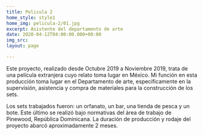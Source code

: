 ```yaml
---
title: Pelicula 2
home_style: style1
home_img: pelicula-2/01.jpg
excerpt: Asistente del departamento de arte
date: 2020-04-12T04:00:00.000+00:00
img_src: 
layout: page

---
```

Este proyecto, realizado desde Octubre 2019 a Noviembre 2019, trata de una película extranjera cuyo relato toma lugar en México. Mi función en esta producción toma lugar en el Departamento de arte, específicamente en la supervisión, asistencia y compra de materiales para la construcción de los sets.

Los sets trabajados fueron: un orfanato, un bar, una tienda de pesca y un bote. Este último se realizó bajo normativas del área de trabajo de Pinewood, República Dominicana. La duración de producción y rodaje del proyecto abarcó aproximadamente 2 meses.